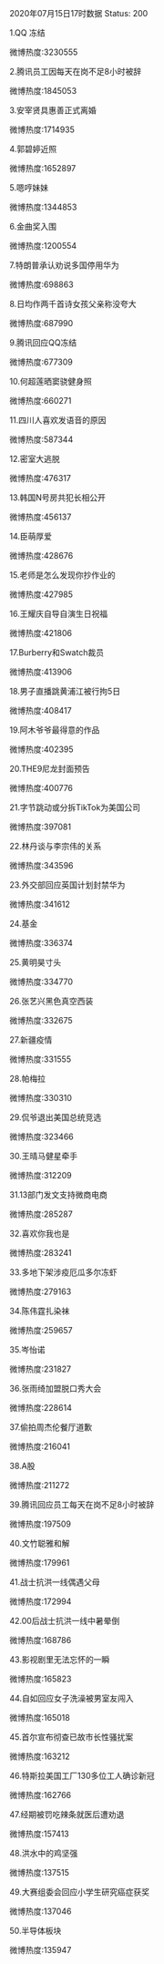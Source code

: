 2020年07月15日17时数据
Status: 200

1.QQ 冻结

微博热度:3230555

2.腾讯员工因每天在岗不足8小时被辞

微博热度:1845053

3.安宰贤具惠善正式离婚

微博热度:1714935

4.郭碧婷近照

微博热度:1652897

5.嗯哼妹妹

微博热度:1344853

6.金曲奖入围

微博热度:1200554

7.特朗普承认劝说多国停用华为

微博热度:698863

8.日均作两千首诗女孩父亲称没夸大

微博热度:687990

9.腾讯回应QQ冻结

微博热度:677309

10.何超莲晒窦骁健身照

微博热度:660271

11.四川人喜欢发语音的原因

微博热度:587344

12.密室大逃脱

微博热度:476317

13.韩国N号房共犯长相公开

微博热度:456137

14.臣萌厚爱

微博热度:428676

15.老师是怎么发现你抄作业的

微博热度:427985

16.王耀庆自导自演生日祝福

微博热度:421806

17.Burberry和Swatch裁员

微博热度:413906

18.男子直播跳黄浦江被行拘5日

微博热度:408417

19.阿木爷爷最得意的作品

微博热度:402395

20.THE9尼龙封面预告

微博热度:400776

21.字节跳动或分拆TikTok为美国公司

微博热度:397081

22.林丹谈与李宗伟的关系

微博热度:343596

23.外交部回应英国计划封禁华为

微博热度:341612

24.基金

微博热度:336374

25.黄明昊寸头

微博热度:334770

26.张艺兴黑色真空西装

微博热度:332675

27.新疆疫情

微博热度:331555

28.帕梅拉

微博热度:330310

29.侃爷退出美国总统竞选

微博热度:323466

30.王晴马健星牵手

微博热度:312209

31.13部门发文支持微商电商

微博热度:285287

32.喜欢你我也是

微博热度:283241

33.多地下架涉疫厄瓜多尔冻虾

微博热度:279163

34.陈伟霆扎染袜

微博热度:259657

35.岑怡诺

微博热度:231827

36.张雨绮加盟脱口秀大会

微博热度:228614

37.偷拍周杰伦餐厅道歉

微博热度:216041

38.A股

微博热度:211272

39.腾讯回应员工每天在岗不足8小时被辞

微博热度:197509

40.文竹聪雅和解

微博热度:179961

41.战士抗洪一线偶遇父母

微博热度:172994

42.00后战士抗洪一线中暑晕倒

微博热度:168786

43.影视剧里无法忘怀的一瞬

微博热度:165823

44.自如回应女子洗澡被男室友闯入

微博热度:165018

45.首尔宣布彻查已故市长性骚扰案

微博热度:163212

46.特斯拉美国工厂130多位工人确诊新冠

微博热度:162766

47.经期被罚吃辣条就医后遭劝退

微博热度:157413

48.洪水中的鸡坚强

微博热度:137515

49.大赛组委会回应小学生研究癌症获奖

微博热度:137046

50.半导体板块

微博热度:135947


